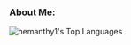 ### About Me:
![hemanthy1's Top Languages](https://github-readme-stats.vercel.app/api/top-langs/?username=hemanthy1&theme=gotham&show_icons=true&hide_border=true&layout=compact)
<!--
**hemanthy1/hemanthy1** is a ✨ _special_ ✨ repository because its `README.md` (this file) appears on your GitHub profile.

Here are some ideas to get you started:

- 🔭 I’m currently working on ...
- 🌱 I’m currently learning ...
- 👯 I’m looking to collaborate on ...
- 🤔 I’m looking for help with ...
- 💬 Ask me about ...
- 📫 How to reach me: ...
- 😄 Pronouns: ...
- ⚡ Fun fact: ...
-->
